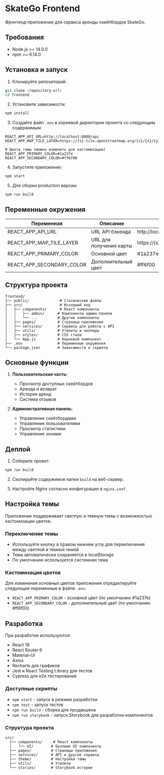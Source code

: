 # SkateGo Frontend

Фронтенд-приложение для сервиса аренды скейтбордов SkateGo.

## Требования

- Node.js >= 14.0.0
- npm >= 6.14.0

## Установка и запуск

1. Клонируйте репозиторий:
```bash
git clone <repository-url>
cd frontend
```

2. Установите зависимости:
```bash
npm install
```

3. Создайте файл `.env` в корневой директории проекта со следующим содержимым:
```
REACT_APP_API_URL=http://localhost:8000/api
REACT_APP_MAP_TILE_LAYER=https://{s}.tile.openstreetmap.org/{z}/{x}/{y}.png

# Цвета темы (можно изменить для кастомизации)
REACT_APP_PRIMARY_COLOR=#1a237e
REACT_APP_SECONDARY_COLOR=#ff6f00
```

4. Запустите приложение:
```bash
npm start
```

5. Для сборки production версии:
```bash
npm run build
```

## Переменные окружения

| Переменная | Описание | Значение по умолчанию |
|------------|----------|----------------------|
| REACT_APP_API_URL | URL API бэкенда | http://localhost:8000/api |
| REACT_APP_MAP_TILE_LAYER | URL для получения карты | https://{s}.tile.openstreetmap.org/{z}/{x}/{y}.png |
| REACT_APP_PRIMARY_COLOR | Основной цвет | #1a237e |
| REACT_APP_SECONDARY_COLOR | Дополнительный цвет | #ff6f00 |

## Структура проекта

```
frontend/
├── public/              # Статические файлы
├── src/                 # Исходный код
│   ├── components/      # React компоненты
│   │   ├── admin/      # Компоненты админ-панели
│   │   └── ...         # Другие компоненты
│   ├── pages/          # Страницы приложения
│   ├── services/       # Сервисы для работы с API
│   ├── utils/          # Утилиты и хелперы
│   ├── styles/         # CSS стили
│   └── App.js          # Корневой компонент
├── .env                # Переменные окружения
└── package.json        # Зависимости и скрипты
```

## Основные функции

1. **Пользовательская часть:**
   - Просмотр доступных скейтбордов
   - Аренда и возврат
   - История аренд
   - Система отзывов

2. **Административная панель:**
   - Управление скейтбордами
   - Управление пользователями
   - Просмотр статистики
   - Управление зонами


## Деплой

1. Соберите проект:
```bash
npm run build
```

2. Скопируйте содержимое папки `build` на веб-сервер.

3. Настройте Nginx согласно конфигурации в `nginx.conf`.

## Настройка темы

Приложение поддерживает светлую и темную темы с возможностью кастомизации цветов.

### Переключение темы

- Используйте кнопку в правом нижнем углу для переключения между светлой и темной темой
- Тема автоматически сохраняется в localStorage
- По умолчанию используется системная тема

### Кастомизация цветов

Для изменения основных цветов приложения отредактируйте следующие переменные в файле `.env`:

- `REACT_APP_PRIMARY_COLOR` - основной цвет (по умолчанию #1a237e)
- `REACT_APP_SECONDARY_COLOR` - дополнительный цвет (по умолчанию #ff6f00)

## Разработка

При разработке используются:
- React 18
- React Router 6
- Material-UI
- Axios
- Recharts для графиков
- Jest и React Testing Library для тестов
- Cypress для e2e тестирования

### Доступные скрипты

- `npm start` - запуск в режиме разработки
- `npm test` - запуск тестов
- `npm run build` - сборка для продакшена
- `npm run storybook` - запуск Storybook для разработки компонентов

### Структура проекта

```
src/
  ├── components/     # React компоненты
  │   └── UI/        # Базовые UI компоненты
  ├── pages/         # Страницы приложения
  ├── services/      # API и другие сервисы
  ├── theme/         # Настройки темы
  ├── utils/         # Утилиты
  └── stories/       # Storybook истории
```
